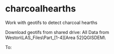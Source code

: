 # charcoalhearths
Work with geotifs to detect charcoal hearths

Download geotifs from shared drive: 
All Data from Weston\LAS_Files\Part_[1-4]\[Area 52]QGISDEM\

To:


